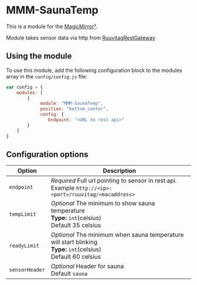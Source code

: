 # MMM-SaunaTemp

This is a module for the [MagicMirror²](https://github.com/MichMich/MagicMirror/).

Module takes sensor data via http from [RuuvitagRestGateway](https://github.com/sipuli93/RuuvitagRestGateway)

## Using the module

To use this module, add the following configuration block to the modules array in the `config/config.js` file:
```js
var config = {
    modules: [
        {
             module: "MMM-SaunaTemp",
             position: "bottom_center",
             config: {
                Endpoint: "<URL to rest api>"
        }
    ]
}
```

## Configuration options

| Option           | Description
|----------------- |-----------
| `endpoint`        | *Required* Full url pointing to sensor in rest api. Example `http://<ip>:<port>/ruuvitag/<macaddress>`
| `tempLimit`        | *Optional* The minimum to show sauna temperature <br>**Type:** `int`(celsius) <br>Default 35 celsius
| `readyLimit`        | *Optional* The minimum when sauna temperature will start blinking <br>**Type:** `int`(celsius) <br>Default 60 celsius
| `sensorHeader`        | *Optional* Header for sauna <br>Default `sauna`

